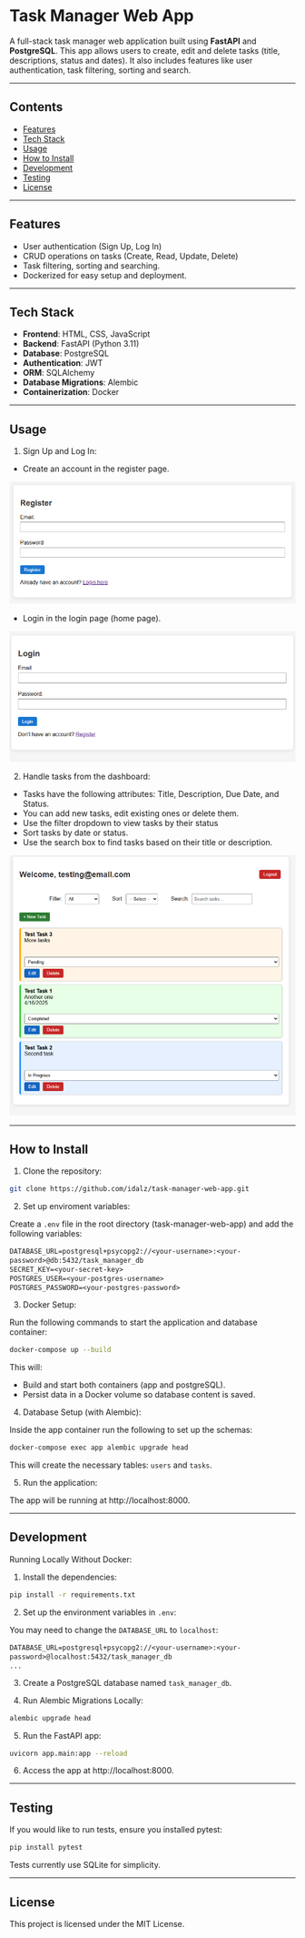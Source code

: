 # Task Manager Web App 

A full-stack task manager web application built using **FastAPI** and **PostgreSQL**. This app allows users to create, edit and delete tasks (title, descriptions, status and dates). It also includes features like user authentication, task filtering, sorting and search.

---
## Contents 

- [Features](#features)
- [Tech Stack](#tech-stack)
- [Usage](#usage)
- [How to Install](#how-to-install)
- [Development](#development)
- [Testing](#testing)
- [License](#license)

---
## Features

- User authentication (Sign Up, Log In)
- CRUD operations on tasks (Create, Read, Update, Delete)
- Task filtering, sorting and searching.
- Dockerized for easy setup and deployment.

---
## Tech Stack

- **Frontend**: HTML, CSS, JavaScript
- **Backend**: FastAPI (Python 3.11)
- **Database**: PostgreSQL
- **Authentication**: JWT
- **ORM**: SQLAlchemy
- **Database Migrations**: Alembic
- **Containerization**: Docker

---
## Usage

1. Sign Up and Log In:

- Create an account in the register page.

![Alt text](app_screenshots/register.png)

- Login in the login page (home page).

![Alt text](app_screenshots/login.png)

2. Handle tasks from the dashboard:

- Tasks have the following attributes: Title, Description, Due Date, and Status.
- You can add new tasks, edit existing ones or delete them.
- Use the filter dropdown to view tasks by their status
- Sort tasks by date or status.
- Use the search box to find tasks based on their title or description.

![Alt text](app_screenshots/dashboard.png)

---
## How to Install

1. Clone the repository:

```bash
git clone https://github.com/idalz/task-manager-web-app.git
```

2. Set up enviroment variables:

Create a `.env` file in the root directory (task-manager-web-app) and add the following variables:

```
DATABASE_URL=postgresql+psycopg2://<your-username>:<your-password>@db:5432/task_manager_db
SECRET_KEY=<your-secret-key>
POSTGRES_USER=<your-postgres-username>
POSTGRES_PASSWORD=<your-postgres-password>  
```

3. Docker Setup:

Run the following commands to start the application and database container:

```bash
docker-compose up --build
```

This will:

- Build and start both containers (app and postgreSQL).
- Persist data in a Docker volume so database content is saved.

4. Database Setup (with Alembic):

Inside the app container run the following to set up the schemas:

```bash
docker-compose exec app alembic upgrade head
```

This will create the necessary tables: `users` and `tasks`.

5. Run the application:

The app will be running at http://localhost:8000.

---
## Development

Running Locally Without Docker:

1. Install the dependencies:

```bash 
pip install -r requirements.txt
```

2. Set up the environment variables in `.env`:

You may need to change the `DATABASE_URL` to `localhost`: 

```
DATABASE_URL=postgresql+psycopg2://<your-username>:<your-password>@localhost:5432/task_manager_db
...
```

3. Create a PostgreSQL database named `task_manager_db`.

4. Run Alembic Migrations Locally:

```bash
alembic upgrade head
```

5. Run the FastAPI app:

```bash
uvicorn app.main:app --reload
```  

6. Access the app at http://localhost:8000.

---
## Testing

If you would like to run tests, ensure you installed pytest:

```bash
pip install pytest
```

Tests currently use SQLite for simplicity.

---
## License
This project is licensed under the MIT License.
